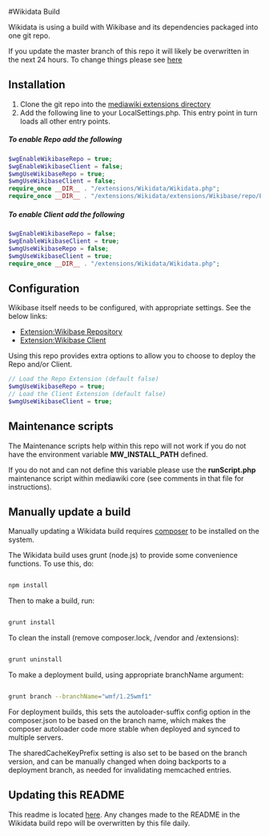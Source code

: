 #Wikidata Build

Wikidata is using a build with Wikibase and its dependencies packaged into one git repo.

If you update the master branch of this repo it will likely be overwritten in the next 24 hours. To change things please see [here](https://github.com/wmde/WikidataBuilder/blob/master/build_config/Wikidata_master)

## Installation

1. Clone the git repo into the [mediawiki extensions directory](https://git.wikimedia.org/summary/mediawiki%2Fextensions%2FWikidata)
2. Add the following line to your LocalSettings.php. This entry point in turn loads all other entry points.

##### To enable Repo add the following

```php
$wgEnableWikibaseRepo = true;
$wgEnableWikibaseClient = false;
$wmgUseWikibaseRepo = true;
$wmgUseWikibaseClient = false;
require_once __DIR__ . "/extensions/Wikidata/Wikidata.php";
require_once __DIR__ . "/extensions/Wikidata/extensions/Wikibase/repo/ExampleSettings.php";
```

##### To enable Client add the following

```php
$wgEnableWikibaseRepo = false;
$wgEnableWikibaseClient = true;
$wmgUseWikibaseRepo = false;
$wmgUseWikibaseClient = true;
require_once __DIR__ . "/extensions/Wikidata/Wikidata.php";
```

## Configuration

Wikibase itself needs to be configured, with appropriate settings. See the below links:

* [Extension:Wikibase Repository](https://www.mediawiki.org/wiki/Extension:Wikibase_Repository)
* [Extension:Wikibase Client](https://www.mediawiki.org/wiki/Extension:Wikibase_Client)

Using this repo provides extra options to allow you to choose to deploy the Repo and/or Client.

```php
// Load the Repo Extension (default false)
$wmgUseWikibaseRepo = true;
// Load the Client Extension (default false)
$wmgUseWikibaseClient = true;
```

## Maintenance scripts

The Maintenance scripts help within this repo will not work if you do not have the environment variable **MW_INSTALL_PATH** defined.

If you do not and can not define this variable please use the **runScript.php** maintenance script within mediawiki core (see comments in that file for instructions).

## Manually update a build

Manually updating a Wikidata build requires [composer](http://getcomposer.org/) to be installed on the system.

The Wikidata build uses grunt (node.js) to provide some convenience functions. To use this, do:

```bash

npm install
```

Then to make a build, run:

```bash

grunt install
```

To clean the install (remove composer.lock, /vendor and /extensions):

```bash

grunt uninstall
```

To make a deployment build, using appropriate branchName argument:

```bash

grunt branch --branchName="wmf/1.25wmf1"
```

For deployment builds, this sets the autoloader-suffix config option in the composer.json to be based on the branch name, which makes the composer autoloader code more stable when deployed and synced to multiple servers.

The sharedCacheKeyPrefix setting is also set to be based on the branch version, and can be manually changed when doing backports to a deployment branch, as needed for invalidating memcached entries.

## Updating this README

This readme is located [here](https://github.com/wmde/WikidataBuildResources/blob/master/README.md). Any changes made to the README in the Wikidata build repo will be overwritten by this file daily.
